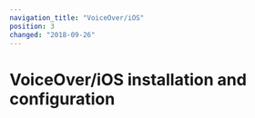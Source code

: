 ```yaml
---
navigation_title: "VoiceOver/iOS"
position: 3
changed: "2018-09-26"
---
```


# VoiceOver/iOS installation and configuration
